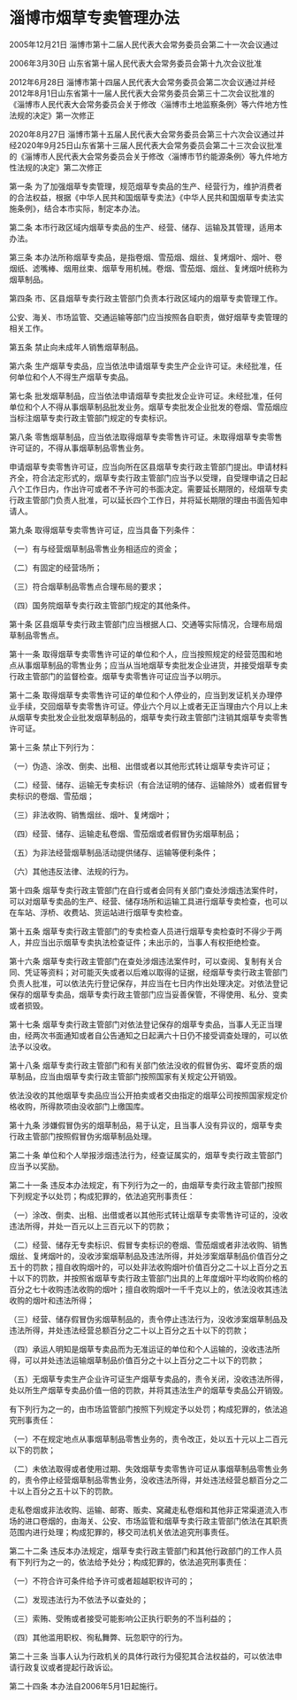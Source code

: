 # 淄博市烟草专卖管理办法

2005年12月21日 淄博市第十二届人民代表大会常务委员会第二十一次会议通过

2006年3月30日 山东省第十届人民代表大会常务委员会第十九次会议批准

2012年6月28日 淄博市第十四届人民代表大会常务委员会第二次会议通过并经2012年8月1日山东省第十一届人民代表大会常务委员会第三十二次会议批准的《淄博市人民代表大会常务委员会关于修改〈淄博市土地监察条例〉等六件地方性法规的决定》第一次修正

2020年8月27日 淄博市第十五届人民代表大会常务委员会第三十六次会议通过并经2020年9月25日山东省第十三届人民代表大会常务委员会第二十三次会议批准的《淄博市人民代表大会常务委员会关于修改〈淄博市节约能源条例〉等九件地方性法规的决定》第二次修正

<!-- INFO END -->

第一条 为了加强烟草专卖管理，规范烟草专卖品的生产、经营行为，维护消费者的合法权益，根据《中华人民共和国烟草专卖法》《中华人民共和国烟草专卖法实施条例》，结合本市实际，制定本办法。

第二条 本市行政区域内烟草专卖品的生产、经营、储存、运输及其管理，适用本办法。

第三条 本办法所称烟草专卖品，是指卷烟、雪茄烟、烟丝、复烤烟叶、烟叶、卷烟纸、滤嘴棒、烟用丝束、烟草专用机械。卷烟、雪茄烟、烟丝、复烤烟叶统称为烟草制品。

第四条 市、区县烟草专卖行政主管部门负责本行政区域内的烟草专卖管理工作。

公安、海关、市场监管、交通运输等部门应当按照各自职责，做好烟草专卖管理的相关工作。

第五条 禁止向未成年人销售烟草制品。

第六条 生产烟草专卖品，应当依法申请烟草专卖生产企业许可证。未经批准，任何单位和个人不得生产烟草专卖品。

第七条 批发烟草制品，应当依法申请烟草专卖批发企业许可证。未经批准，任何单位和个人不得从事烟草制品批发业务。烟草专卖批发企业批发的卷烟、雪茄烟应当标注烟草专卖行政主管部门规定的专卖标识。

第八条 零售烟草制品，应当依法取得烟草专卖零售许可证。未取得烟草专卖零售许可证的，不得从事烟草制品零售业务。

申请烟草专卖零售许可证，应当向所在区县烟草专卖行政主管部门提出。申请材料齐全，符合法定形式的，烟草专卖行政主管部门应当予以受理，自受理申请之日起八个工作日内，作出许可或者不予许可的书面决定。需要延长期限的，经烟草专卖行政主管部门负责人批准，可以延长四个工作日，并将延长期限的理由书面告知申请人。

第九条 取得烟草专卖零售许可证，应当具备下列条件：

（一）有与经营烟草制品零售业务相适应的资金；

（二）有固定的经营场所；

（三）符合烟草制品零售点合理布局的要求；

（四）国务院烟草专卖行政主管部门规定的其他条件。

第十条 区县烟草专卖行政主管部门应当根据人口、交通等实际情况，合理布局烟草制品零售点。

第十一条 取得烟草专卖零售许可证的单位和个人，应当按照规定的经营范围和地点从事烟草制品的零售业务；应当从当地烟草专卖批发企业进货，并接受烟草专卖行政主管部门的监督检查。烟草专卖零售许可证应当予以明示。

第十二条 取得烟草专卖零售许可证的单位和个人停业的，应当到发证机关办理停业手续，交回烟草专卖零售许可证。停业六个月以上或者无正当理由六个月以上未从烟草专卖批发企业批发烟草制品的，烟草专卖行政主管部门注销其烟草专卖零售许可证。

第十三条 禁止下列行为：

（一）伪造、涂改、倒卖、出租、出借或者以其他形式转让烟草专卖许可证；

（二）经营、储存、运输无专卖标识（有合法证明的储存、运输除外）或者假冒专卖标识的卷烟、雪茄烟；

（三）非法收购、销售烟丝、烟叶、复烤烟叶；

（四）经营、储存、运输走私卷烟、雪茄烟或者假冒伪劣烟草制品；

（五）为非法经营烟草制品活动提供储存、运输等便利条件；

（六）其他违反法律、法规的行为。

第十四条 烟草专卖行政主管部门在自行或者会同有关部门查处涉烟违法案件时，可以对烟草专卖品的生产、经营、储存场所和运输工具进行烟草专卖检查，也可以在车站、浮桥、收费站、货运站进行烟草专卖检查。

第十五条 烟草专卖行政主管部门的专卖检查人员进行烟草专卖检查时不得少于两人，并应当出示烟草专卖执法检查证件；未出示的，当事人有权拒绝检查。

第十六条 烟草专卖行政主管部门在查处涉烟违法案件时，可以查阅、复制有关合同、凭证等资料；对可能灭失或者以后难以取得的证据，经烟草专卖行政主管部门负责人批准，可以依法先行登记保存，并应当在七日内作出处理决定。对依法登记保存的烟草专卖品，烟草专卖行政主管部门应当妥善保管，不得使用、私分、变卖或者损毁。

第十七条 烟草专卖行政主管部门对依法登记保存的烟草专卖品，当事人无正当理由，经两次书面通知或者自公告通知之日起满六十日仍不接受调查处理的，可以依法予以没收。

第十八条 烟草专卖行政主管部门和有关部门依法没收的假冒伪劣、霉坏变质的烟草制品，应当由烟草专卖行政主管部门按照国家有关规定公开销毁。

依法没收的其他烟草专卖品应当公开拍卖或者交由指定的烟草公司按照国家规定价格收购，所得款项由没收部门上缴国库。

第十九条 涉嫌假冒伪劣的烟草制品，易于认定，且当事人没有异议的，烟草专卖行政主管部门按照假冒伪劣烟草制品处理。

第二十条 单位和个人举报涉烟违法行为，经查证属实的，烟草专卖行政主管部门应当予以奖励。

第二十一条 违反本办法规定，有下列行为之一的，由烟草专卖行政主管部门按照下列规定予以处罚；构成犯罪的，依法追究刑事责任：

（一）涂改、倒卖、出租、出借或者以其他形式转让烟草专卖零售许可证的，没收违法所得，并处一百元以上三百元以下的罚款；

（二）经营、储存无专卖标识、假冒专卖标识的卷烟、雪茄烟或者非法收购、销售烟丝、复烤烟叶的，没收涉案烟草制品及违法所得，并处涉案烟草制品价值百分之五十的罚款；擅自收购烟叶的，可以处非法收购烟叶价值百分之二十以上百分之五十以下的罚款，并按照省烟草专卖行政主管部门出具的上年度烟叶平均收购价格的百分之七十收购违法收购的烟叶；擅自收购烟叶一千千克以上的，依法没收其违法收购的烟叶和违法所得；

（三）经营、储存假冒伪劣烟草制品的，责令停止违法行为，没收涉案烟草制品及违法所得，并处违法经营总额百分之二十以上百分之五十以下的罚款；

（四）承运人明知是烟草专卖品而为无准运证的单位和个人运输的，没收违法所得，可以并处违法运输烟草制品价值百分之十以上百分之二十以下的罚款；

（五）无烟草专卖生产企业许可证生产烟草专卖品的，责令关闭，没收违法所得，处以所生产烟草专卖品价值一倍的罚款，并将其违法生产的烟草专卖品公开销毁。

有下列行为之一的，由市场监管部门按照下列规定予以处罚；构成犯罪的，依法追究刑事责任：

（一）不在规定地点从事烟草制品零售业务的，责令改正，处以五十元以上二百元以下的罚款；

（二）未依法取得或者使用过期、失效烟草专卖零售许可证从事烟草制品零售业务的，责令停止经营烟草制品零售业务，没收违法所得，并处违法经营总额百分之二十以上百分之五十以下的罚款。

走私卷烟或非法收购、运输、邮寄、贩卖、窝藏走私卷烟和其他非正常渠道流入市场的进口卷烟的，由海关、公安、市场监管和烟草专卖行政主管部门依法在其职责范围内进行处理；构成犯罪的，移交司法机关依法追究刑事责任。

第二十二条 违反本办法规定，烟草专卖行政主管部门和其他行政部门的工作人员有下列行为之一的，依法给予处分；构成犯罪的，依法追究刑事责任：

（一）不符合许可条件给予许可或者超越职权许可的；

（二）发现违法行为不依法予以查处的；

（三）索贿、受贿或者接受可能影响公正执行职务的不当利益的；

（四）其他滥用职权、徇私舞弊、玩忽职守的行为。

第二十三条 当事人认为行政机关的具体行政行为侵犯其合法权益的，可以依法申请行政复议或者提起行政诉讼。

第二十四条 本办法自2006年5月1日起施行。